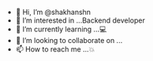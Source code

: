 - 👋 Hi, I’m @shakhanshn
- 👀 I’m interested in ...Backend developer
- 🌱 I’m currently learning ...💻
- 💞️ I’m looking to collaborate on ...
- 📫 How to reach me ...💥

<!---
shakhanshn/shakhanshn is a ✨ special ✨ repository because its `README.md` (this file) appears on your GitHub profile.
You can click the Preview link to take a look at your changes.
--->

